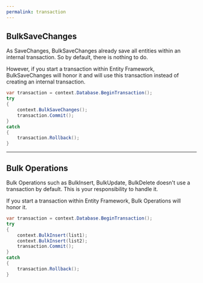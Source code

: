 ```yaml
---
permalink: transaction
---
```


## BulkSaveChanges
As SaveChanges, BulkSaveChanges already save all entities within an internal transaction. So by default, there is nothing to do.

However, if you start a transaction within Entity Framework, BulkSaveChanges will honor it and will use this transaction instead of creating an internal transaction.


```csharp
var transaction = context.Database.BeginTransaction();
try
{
	context.BulkSaveChanges();
	transaction.Commit();
}
catch
{
	transaction.Rollback();
}
```
---

## Bulk Operations
Bulk Operations such as BulkInsert, BulkUpdate, BulkDelete doesn't use a transaction by default. This is your responsibility to handle it.

If you start a transaction within Entity Framework, Bulk Operations will honor it.


```csharp
var transaction = context.Database.BeginTransaction();
try
{
	context.BulkInsert(list1);
	context.BulkInsert(list2);
	transaction.Commit();
}
catch
{
	transaction.Rollback();
}
```
